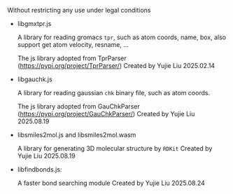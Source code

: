 Without restricting any use under legal conditions


* libgmxtpr.js

  A library for reading gromacs `tpr`, such as atom coords, name, box, also support get atom velocity, resname, ...

  The js library adopted from TprParser (https://pypi.org/project/TprParser/)
  Created by Yujie Liu
  2025.02.14

* libgauchk.js

  A library for reading gaussian `chk` binary file, such as atom coords.

  The js library adopted from GauChkParser (https://pypi.org/project/GauChkParser/)
  Created by Yujie Liu
  2025.08.19

* libsmiles2mol.js and libsmiles2mol.wasm

  A library for generating 3D molecular structure by `RDKit`
  Created by Yujie Liu
  2025.08.19

* libfindbonds.js:

  A faster bond searching module
  Created by Yujie Liu
  2025.08.24


